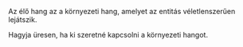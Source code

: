 Az élő hang az a környezeti hang, amelyet az entitás véletlenszerűen lejátszik.

Hagyja üresen, ha ki szeretné kapcsolni a környezeti hangot.